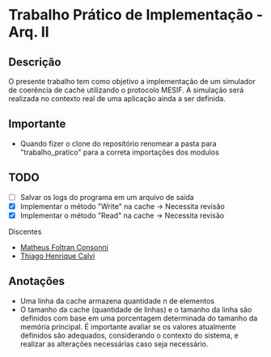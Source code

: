 # Trabalho Prático de Implementação - Arq. II

## Descrição
O presente trabalho tem como objetivo a implementação de um simulador de coerência de cache utilizando o protocolo MESIF. A simulação será realizada no contexto real de uma aplicação ainda a ser definida.
<!--Escrever outra descrição mais detalha sobre o programa e implementação-->

## Importante
- Quando fizer o clone do repositório renomear a pasta para "trabalho_pratico" para a correta importações dos modulos

## TODO
- [ ] Salvar os logs do programa em um arquivo de saída
- [X] Implementar o método "Write" na cache -> Necessita revisão
- [X] Implementar o método "Read" na cache -> Necessita revisão

Discentes
- [Matheus Foltran Consonni](https://github.com/MatheusFoltran)
- [Thiago Henrique Calvi](https://github.com/thiagocalvi)

## Anotações
- Uma linha da cache armazena quantidade *n* de elementos
- O tamanho da cache (quantidade de linhas) e o tamanho da linha são definidos com base em uma porcentagem determinada do tamanho da memória principal. É importante avaliar se os valores atualmente definidos são adequados, considerando o contexto do sistema, e realizar as alterações necessárias caso seja necessário.
